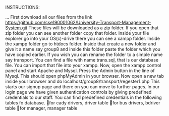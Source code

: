 INSTRUCTIONS:

...
First download all our files from the link https://github.com/cse190001062/University-Transport-Management-System.git
These files will be downloaded as a zip folder. If you open that zip folder you can see another folder copy that folder. Inside your file explorer go into your OS(c)-drive there you can see a xampp folder. Inside the xampp folder go to htdocs folder. Inside that create a new    folder and give it a name say group8 and inside this folder paste the folder which you have copied earlier. If you wish you can rename the folder to a simple name say transport.
You can find a file with name trans.sql, that is our database file. You can import that file into your xampp.
Now, open the xampp control panel and start Apache and Mysql. Press the Admin button in the line of Mysql. This should open phpMyAdmin in your browser. Now open a new tab inside your browser and do localhost/group8/transport/regester1.php
This starts our signup page and there on you can move to further pages.
In our login page we have given authentication controls by giving predefined credentials to our staff.
You can find predefined credentials in the following tables fo database.
   for cady drivers,    driver table
   for bus drivers,     bdriver table
   for manager,         manager table
